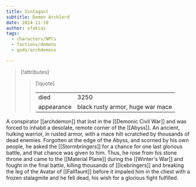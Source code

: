 ```yaml
---
title: Sintagast
subtitle: Demon Archlord
date: 2024-11-10
author: sfakias
tags:
  - characters/NPCs
  - factions/demons
  - gods/archdemons

---
```

> [!attributes]
> 
> > [!quote]
> >
> > | | |
> > | --- | --- |
> > | died | 3250 |
> > | appearance | black rusty armor, huge war mace |

A conspirator [[archdemon]] that lost in the [[Demonic Civil War]] and was forced to inhabit a desolate, remote corner of the [[Abyss]]. An ancient, hulking warrior, in rusted armor, with a mace hilt scratched by thousands of dead enemies. Forgotten at the edge of the Abyss, and scorned by his own people, he asked the [[Stormbringers]] for a chance for one last glorious battle, and that chance was given to him. Thus, he rose from his stone throne and came to the [[Material Plane]] during the [[Winter's War]] and fought in the final battle, killing thousands of [[Icebringers]] and breaking the leg of the Avatar of [[Fallfaunt]] before it impaled him in the chest with a frozen stalagmite and he fell dead, his wish for a glorious fight fulfilled.